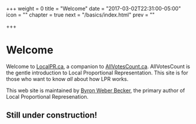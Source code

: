 +++
weight = 0
title = "Welcome"
date = "2017-03-02T22:31:00-05:00"
icon = ""
chapter = true
next = "/basics/index.html"
prev = ""

+++

# Welcome

Welcome to [LocalPR.ca](https://localpr.ca), a companion to 
[AllVotesCount.ca](http://allvotescount.ca).  AllVotesCount is the
gentle introduction to Local Proportional Representation.  This site
is for those who want to know *all* about how LPR works.

This web site is maintained by [Byron Weber Becker](mailto:info@localpr.ca), the primary
author of Local Proportional Represenation.

## Still under construction!